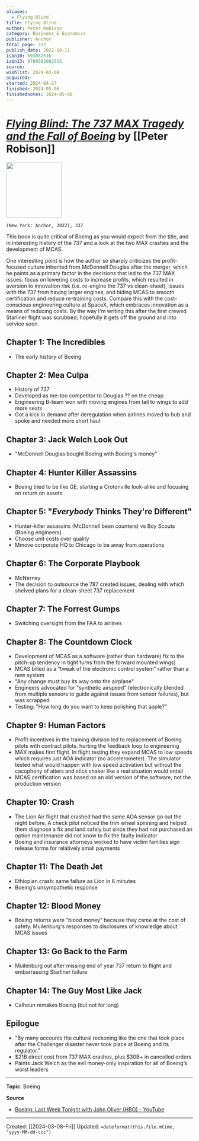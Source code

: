 ```yaml
---
aliases:
  - Flying Blind
title: Flying Blind
author: Peter Robison
category: Business & Economics
publisher: Anchor
total_page: 337
publish_date: 2022-10-11
isbn10: 593082516
isbn13: 9780593082515
source: 
wishlist: 2024-03-08
acquired: 
started: 2024-04-27
finished: 2024-05-06
finishednotes: 2024-05-08
---
```

# *[Flying Blind: The 737 MAX Tragedy and the Fall of Boeing](https://www.penguinrandomhouse.com/books/646497/flying-blind-by-peter-robison/)* by [[Peter Robison]]

<img src="http://books.google.com/books/content?id=t5CJEAAAQBAJ&printsec=frontcover&img=1&zoom=1&edge=curl&source=gbs_api" width=150>

`(New York: Anchor, 2022), 337`


This book is quite critical of Boeing as you would expect from the title, and in interesting history of the 737 and a look at the two MAX crashes and the development of MCAS. 

One interesting point is how the author so sharply criticizes the profit-focused culture inherited from McDonnell Douglas after the merger, which he paints as a primary factor in the decisions that led to the 737 MAX issues: focus on lowering costs to increase profits, which resulted in aversion to innovation risk (i.e. re-engine the 737 vs clean-sheet), issues with the 737 from having larger engines, and hiding MCAS to smooth certification and reduce re-training costs. Compare this with the cost-conscious engineering culture at SpaceX, which embraces innovation as a means of reducing costs. By the way I'm writing this after the first crewed Starliner flight was scrubbed; hopefully it gets off the ground and into service soon.

## Chapter 1:  The Incredibles
- The early history of Boeing  
  
## Chapter 2: Mea Culpa
- History of 737  
- Developed as me-too competitor to Douglas ?? on the cheap  
- Engineering B-team won with moving engines from tail to wings to add more seats  
- Got a kick in demand after deregulation when airlines moved to hub and spoke and needed more short haul

## Chapter 3: Jack Welch Look Out  
- "McDonnell Douglas bought Boeing with Boeing's money"
  
## Chapter 4: Hunter Killer Assassins  
- Boeing tried to be like GE, starting a Crotonville look-alike and focusing on return on assets

## Chapter 5:  "*Everybody* Thinks They're Different"
- Hunter-killer assassins (McDonnell bean counters) vs Boy Scouts (Boeing engineers)  
- Choose unit costs over quality  
- Mmove corporate HQ to Chicago to be away from operations  
  
## Chapter 6: The Corporate Playbook  
- McNerney  
- The decision to outsource the 787 created issues, dealing with which shelved plans for a clean-sheet 737 replacement

## Chapter 7: The Forrest Gumps  
- Switching oversight from the FAA to airlines  
  
## Chapter 8: The Countdown Clock  
- Development of MCAS as a software (rather than hardware) fix to the pitch-up tendency in tight turns from the forward mounted wings)  
- MCAS billed as a “tweak of the electronic control system” rather than a new system  
- "Any change must buy its way onto the airplane"
- Engineers advocated for "synthetic airspeed" (electronically blended from multiple sensors to guide against issues from sensor failures), but was scrapped  
- Testing: "How long do you want to keep polishing that apple?"
  
## Chapter 9: Human Factors  
- Profit incentives in the training division led to replacement of Boeing pilots with contract pilots, hurting the feedback loop to engineering  
- MAX makes first flight. In flight testing they expand MCAS to low speeds which requires just AOA indicator (no accelerometer). The simulator tested what would happen with low speed activation but without the cacophony of alters and stick shaker like a real situation would entail  
- MCAS certification was based on an old version of the software, not the production version

## Chapter 10: Crash  
- The Lion Air flight that crashed had the same AOA sensor go out the night before. A check pilot noticed the trim wheel spinning and helped them diagnose a fix and land safely but since they had not purchased an option maintenance did not know to fix the faulty indicator  
- Boeing and insurance attorneys worked to have victim families sign release forms for relatively small payments

## Chapter 11: The Death Jet  
- Ethiopian crash: same failure as Lion in 6 minutes  
- Boeing’s unsympathetic response

## Chapter 12: Blood Money  
- Boeing returns were “blood money” because they came at the cost of safety. Muilenburg's responses to disclosures of knowledge about MCAS issues

## Chapter 13: Go Back to the Farm  
- Muilenburg out after missing end of year 737 return to flight and embarrassing Starliner failure  
  
## Chapter 14: The Guy Most Like Jack  
- Calhoun remakes Boeing (but not for long)

## Epilogue  
- "By many accounts the cultural reckoning like the one that took place after the Challenger disaster never took place at Boeing and its regulator."
- $21B direct cost from 737 MAX crashes, plus $30B+ in cancelled orders  
- Paints Jack Welch as the evil money-only inspiration for all of Boeing’s worst leaders

--- 
**Topic**: Boeing

**Source**
- [Boeing: Last Week Tonight with John Oliver (HBO) - YouTube](https://youtu.be/Q8oCilY4szc?t=466)

---
Created: [[2024-03-08-Fri]]
Updated: `=dateformat(this.file.mtime, "yyyy-MM-dd-ccc")`